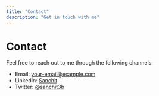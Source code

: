 ```yaml
---
title: "Contact"
description: "Get in touch with me"
---
```


# Contact

Feel free to reach out to me through the following channels:

- Email: [your-email@example.com](mailto:sanchitbansal10@gmail.com)
- LinkedIn: [Sanchit](https://www.linkedin.com/in/sanchit-bansal-b987297a/)
- Twitter: [@sanchit3b](https://x.com/sanchit3b) 
